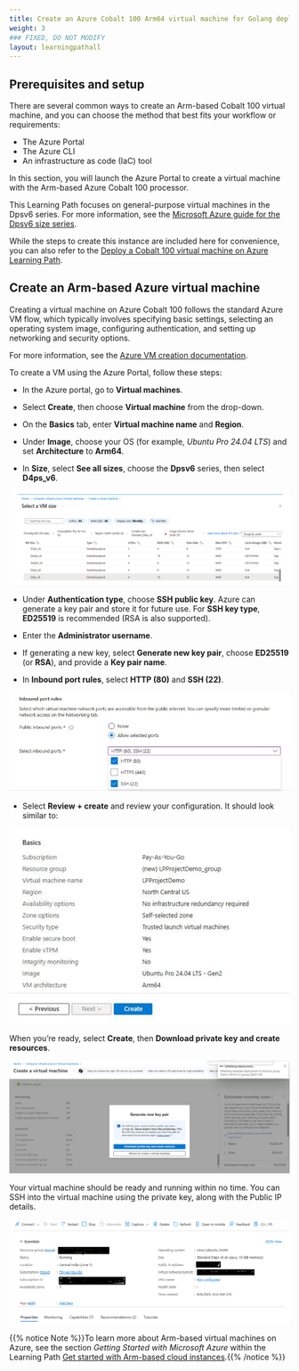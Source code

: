 ```yaml
---
title: Create an Azure Cobalt 100 Arm64 virtual machine for Golang deployment
weight: 3
### FIXED, DO NOT MODIFY
layout: learningpathall
---
```


## Prerequisites and setup

There are several common ways to create an Arm-based Cobalt 100 virtual machine, and you can choose the method that best fits your workflow or requirements:

- The Azure Portal
- The Azure CLI
- An infrastructure as code (IaC) tool

In this section, you will launch the Azure Portal to create a virtual machine with the Arm-based Azure Cobalt 100 processor.

This Learning Path focuses on general-purpose virtual machines in the Dpsv6 series. For more information, see the [Microsoft Azure guide for the Dpsv6 size series](https://learn.microsoft.com/en-us/azure/virtual-machines/sizes/general-purpose/dpsv6-series).

While the steps to create this instance are included here for convenience, you can also refer to the [Deploy a Cobalt 100 virtual machine on Azure Learning Path](/learning-paths/servers-and-cloud-computing/cobalt/).

## Create an Arm-based Azure virtual machine

Creating a virtual machine on Azure Cobalt 100 follows the standard Azure VM flow, which typically involves specifying basic settings, selecting an operating system image, configuring authentication, and setting up networking and security options. 

For more information, see the [Azure VM creation documentation](https://learn.microsoft.com/en-us/azure/virtual-machines/linux/quick-create-portal).

To create a VM using the Azure Portal, follow these steps:

- In the Azure portal, go to **Virtual machines**.

- Select **Create**, then choose **Virtual machine** from the drop-down.

- On the **Basics** tab, enter **Virtual machine name** and **Region**.

- Under **Image**, choose your OS (for example, *Ubuntu Pro 24.04 LTS*) and set **Architecture** to **Arm64**.

- In **Size**, select **See all sizes**, choose the **Dpsv6** series, then select **D4ps_v6**.

![Azure portal VM creation - Azure Cobalt 100 Arm64 virtual machine (D4ps_v6) alt-text#center](images/instance.png "Select the Dpsv6 series and D4ps_v6")

- Under **Authentication type**, choose **SSH public key**. Azure can generate a key pair and store it for future use. For **SSH key type**, **ED25519** is recommended (RSA is also supported).

- Enter the **Administrator username**.

- If generating a new key, select **Generate new key pair**, choose **ED25519** (or **RSA**), and provide a **Key pair name**.

- In **Inbound port rules**, select **HTTP (80)** and **SSH (22)**.

![Azure portal VM creation - Azure Cobalt 100 Arm64 virtual machine (D4ps_v6) alt-text#center](images/instance1.png "Allow inbound port rules")

- Select **Review + create** and review your configuration. It should look similar to:

![Azure portal VM creation - Azure Cobalt 100 Arm64 virtual machine (D4ps_v6) alt-text#center](images/ubuntu-pro.png "Review and create an Arm64 VM on Cobalt 100")

When you’re ready, select **Create**, then **Download private key and create resources**.

![Azure portal VM creation - Azure Cobalt 100 Arm64 virtual machine (D4ps_v6) alt-text#center](images/instance4.png "Download private key and create resources")

Your virtual machine should be ready and running within no time. You can SSH into the virtual machine using the private key, along with the Public IP details.

![Azure portal VM creation - Azure Cobalt 100 Arm64 virtual machine (D4ps_v6) alt-text#center](images/final-vm.png "VM deployment confirmation in the Azure portal")

{{% notice Note %}}To learn more about Arm-based virtual machines on Azure, see the section *Getting Started with Microsoft Azure* within the Learning Path [Get started with Arm-based cloud instances](/learning-paths/servers-and-cloud-computing/csp/azure).{{% /notice %}}
